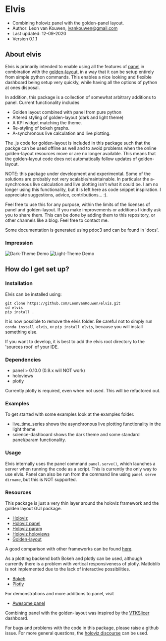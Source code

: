 # Elvis

* Combining holoviz panel with the golden-panel layout.
* Author: Leon van Kouwen, lvankouwen@gmail.com
* Last updated: 12-09-2020
* Version 0.1.1

## About elvis

Elvis is primarily intended to enable using all the features of [panel](https://panel.holoviz.org/)
in combination with the [golden-layout](http://golden-layout.com/), in a way that
it can be setup entirely from simple python commands. This enables a nice looking and flexible dashboard
being setup very quickly, while having all the options of python at ones disposal. 

In addition, this package is a collection of somewhat arbitrary
additions to panel. Current functionality includes
* Golden layout combined with panel from pure python
* Altered styling of golden-layout (dark and light theme)
* A KPI widget matching the theme.
* Re-styling of bokeh graphs.
* A-synchronous live calculation and live plotting.

The .js code for golden-layout is included in this package such that the packge
can be used offline as well and to avoid problems when the online golden-layout resources
move or are no longer available. This means that the golden-layout code does not automatically follow
updates of golden-layout. 

NOTE: this package under development and experimental. Some of the solutions
are probably not very scalable/maintainable. In particular the a-synchronous 
live calculation and live plotting isn't what it could be. I am no longer 
using this functionality, but it is left here as code snippet inspiration. 
I appreciate suggestions, advice, contributions... :).

Feel free to use this for any purpose, within the limits of the licenses of panel and golden-layout.
If you make improvements or additions I kindly ask you to share them. This can be done by adding
them to this repository, or other channels like a blog. Feel free to contact me.

Some documentation is generated using pdoc3 and can be found in 'docs'.

### Impression

![Dark-Theme Demo](demos/demo-dark-param.gif)
![Light-Theme Demo](demos/demo-light-live.gif)

## How do I get set up?

### Installation
Elvis can be installed using:

	git clone https://github.com/LeonvanKouwen/elvis.git
	cd elvis	
	pip install .
	
It is now possible to remove the elvis folder. Be careful not to simply run `conda install elvis`, or `pip install elvis`, because you will install something else. 

If you want to develop, it is best to add the elvis root directory to the 'sources root' of your IDE. 

### Dependencies

* panel > 0.10.0 (0.9.x will NOT work)
* holoviews
* plotly

Currently plotly is required, even when not used. This will be refactored out.

### Examples
To get started with some examples look at the examples folder.
- live_time_series shows the asynchronous live plotting functionality in the light theme
- science-dashboard shows the dark theme and some standard panel/param functionality.

### Usage

Elvis internally uses the panel command `panel.serve()`, which launches a server when running the code as a script. This is currently the only way to use elvis. Panel can also be run from the command line using `panel serve dirname`, but this is NOT supported. 

### Resources

This package is just a very thin layer around the holoviz framework and the golden layout GUI package. 
* [Holoviz](https://holoviz.org/)
* [Holoviz panel](https://panel.holoviz.org/)
* [Holoviz param](https://awesome-panel.org/)
* [Holoviz holoviews](https://holoviews.org/)
* [Golden-layout](https://golden-layout.com/)

A good comparison with other frameworks can be found [here](https://panel.holoviz.org/Comparisons.html).

As a plotting backend both Bokeh and plotly can be used, although currently there is a problem with vertical
responsiveness of plotly. Matloblib is not implemented due to the lack of interactive possibilities. 
* [Bokeh](https://bokeh.org/)
* [Plotly](https://plotly.com/)

For demonstrations and more additions to panel, visit
* [Awesome panel](https://awesome-panel.org/)

Combining panel with the golden-layout was inspired by the 
[VTKSlicer](https://panel.holoviz.org/gallery/demos/VTKSlicer.html#demos-gallery-vtkslicer) dashboard.

For bugs and problems with the code in this package, please raise a github issue. For more general questions, the
[holoviz discourse](https://discourse.holoviz.org/) can be used. 
